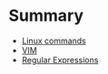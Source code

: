 # Summary

* [Linux commands](linux_commands/README)
* [VIM](vim/README)
* [Regular Expressions](regular_expressions/README)

